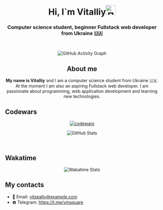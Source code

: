 <h1 align="center">
  Hi, I`m Vitalliy<img src="https://github.com/blackcater/blackcater/raw/main/images/Hi.gif" height="32" alt="Привет!" />
</h1>

<h3 align="center">Computer science student, beginner Fullstack web developer from Ukraine 🇺🇦</h3>
<br/>
<p align="center">
  <img src="https://github-readme-activity-graph.vercel.app/graph?username=ViTseAlly&theme=react-dark" alt="GitHub Activity Graph" />
</p>

<h2 align="center">About me</h2>
<p align="center">
  <b>My name is Vitalliy</b> and I am a computer science student from Ukraine 🇺🇦. At the moment I am also an aspiring Fullstack web developer. I am passionate about programming, web application development and learning new technologies.
</p>

## Codewars

<p align="center">
  <a href="https://www.codewars.com/users/Vitalliy">
    <img src="https://www.codewars.com/users/Vitalliy/badges/large" alt="codewars" />
  </a>
</p>

<p align="center">
  <img src="https://github-readme-stats.vercel.app/api?username=ViTseAlly&show_icons=true&theme=tokyonight" alt="GitHub Stats" />
</p>

<br/>

## Wakatime

<p align="center">
  <img src="https://wakatime.com/share/@5d3893b1-73fb-4e14-b4ce-657f64d01fd9/27ce9098-53c2-4850-84f8-da9f93aea7ec.svg" alt="Wakatime Stats" />
</p>

## My contacts
- 📧 Email: vitseally@example.com
- ☎️ Telegram: https://t.me/vinsquare


